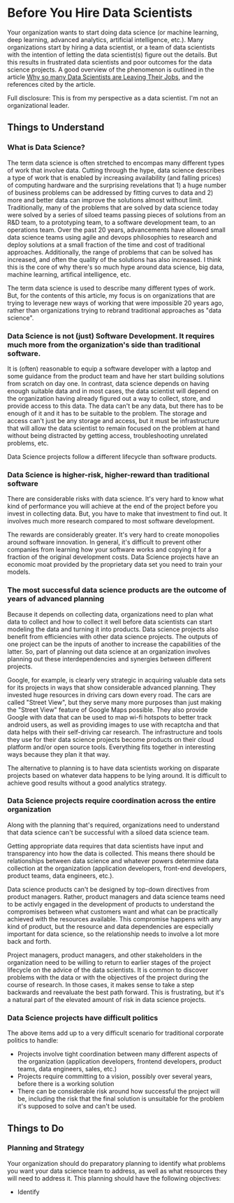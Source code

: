 # Before You Hire Data Scientists

Your organization wants to start doing data science (or machine learning, deep learning, advanced analytics, artificial intelligence, etc.). Many organizations start by hiring a data scientist, or a team of data scientists with the intention of letting the data scientist(s) figure out the details. But this results in frustrated data scientists and poor outcomes for the data science projects. A good overview of the phenomenon is outlined in the article [Why so many Data Scientists are Leaving Their Jobs](https://towardsdatascience.com/why-so-many-data-scientists-are-leaving-their-jobs-a1f0329d7ea4), and the references cited by the article.

Full disclosure: This is from my perspective as a data scientist. I'm not an organizational leader.

## Things to Understand
### What is Data Science?
The term data science is often stretched to encompas many different types of work that involve data. Cutting through the hype, data science describes a type of work that is enabled by increasing availability (and falling prices) of computing hardware and the surprising revelations that 1) a huge number of business problems can be addressed by fitting curves to data and 2) more and better data can improve the solutions almost without limit. Traditionally, many of the problems that are solved by data science today were solved by a series of siloed teams passing pieces of solutions from an R&D team, to a prototyping team, to a software development team, to an operations team. Over the past 20 years, advancements have allowed small data science teams using agile and devops philosophies to research and deploy solutions at a small fraction of the time and cost of traditional approaches. Additionally, the range of problems that can be solved has increased, and often the quality of the solutions has also increased. I think this is the core of why there's so much hype around data science, big data, machine learning, artifical intelligence, etc.

The term data science is used to describe many different types of work. But, for the contents of this article, my focus is on organizations that are trying to leverage new ways of working that were impossible 20 years ago, rather than organizations trying to rebrand traditional approaches as "data science".

### Data Science is not (just) Software Development. It requires much more from the organization's side than traditional software.
It is (often) reasonable to equip a software developer with a laptop and some guidance from the product team and have her start building solutions from scratch on day one. In contrast, data science depends on having enough suitable data and in most cases, the data scientist will depend on the organization having already figured out a way to collect, store, and provide access to this data. The data can't be any data, but there has to be enough of it and it has to be suitable to the problem. The storage and access can't just be any storage and access, but it must be infrastructure that will allow the data scientist to remain focused on the problem at hand without being distracted by getting access, troubleshooting unrelated problems, etc.

Data Science projects follow a different lifecycle than software products.

### Data Science is higher-risk, higher-reward than traditional software

There are considerable risks with data science. It's very hard to know what kind of performance you will achieve at the end of the project before you invest in collecting data. But, you have to make that investment to find out. It involves much more research compared to most software development.

The rewards are considerably greater. It's very hard to create monopolies around software innovation. In general, it's difficult to prevent other companies from learning how your software works and copying it for a fraction of the original development costs. Data Science projects have an economic moat provided by the proprietary data set you need to train your models.



### The most successful data science products are the outcome of years of advanced planning

Because it depends on collecting data, organizations need to plan what data to collect and how to collect it well before data scientists can start modeling the data and turning it into products. Data science projects also benefit from efficiencies with other data science projects. The outputs of one project can be the inputs of another to increase the capabilities of the latter. So, part of planning out data science at an organization involves planning out these interdependencies and synergies between different projects.

Google, for example, is clearly very strategic in acquiring valuable data sets for its projects in ways that show considerable advanced planning. They invested huge resources in driving cars down every road. The cars are called "Street View", but they serve many more purposes than just making the "Street View" feature of Google Maps possible. They also provide Google with data that can be used to map wi-fi hotspots to better track android users, as well as providing images to use with recaptcha and that data helps with their self-driving car research. The infrastructure and tools they use for their data science projects become products on their cloud platform and/or open source tools. Everything fits together in interesting ways because they plan it that way.

The alternative to planning is to have data scientists working on disparate projects based on whatever data happens to be lying around. It is difficult to achieve good results without a good analytics strategy.

### Data Science projects require coordination across the entire organization

Along with the planning that's required, organizations need to understand that data science can't be successful with a siloed data science team. 

Getting appropriate data requires that data scientists have input and transparency into how the data is collected. This means there should be relationships between data science and whatever powers determine data collection at the organization (application developers, front-end developers, product teams, data engineers, etc.). 

Data science products can't be designed by top-down directives from product managers. Rather, product managers and data science teams need to be activly engaged in the development of products to understand the compromises between what customers want and what can be practically achieved with the resources available. This compromise happens with any kind of product, but the resource and data dependencies are especially important for data science, so the relationship needs to involve a lot more back and forth.

Project managers, product managers, and other stakeholders in the organization need to be willing to return to earlier stages of the project lifecycle on the advice of the data scientists. It is common to discover problems with the data or with the objectives of the project during the course of research. In those cases, it makes sense to take a step backwards and reevaluate the best path forward. This is frustrating, but it's a natural part of the elevated amount of risk in data science projects. 

### Data Science projects have difficult politics
The above items add up to a very difficult scenario for traditional corporate politics to handle:
* Projects involve tight coordination between many different aspects of the organization (application developers, frontend developers, product teams, data engineers, sales, etc.)
* Projects require committing to a vision, possibly over several years, before there is a working solution
* There can be considerable risk around how successful the project will be, including the risk that the final solution is unsuitable for the problem it's supposed to solve and can't be used.


## Things to Do
### Planning and Strategy

Your organization should do preparatory planning to identify what problems you want your data science team to address, as well as what resources they will need to address it. This planning should have the following objectives:
* Identify 
